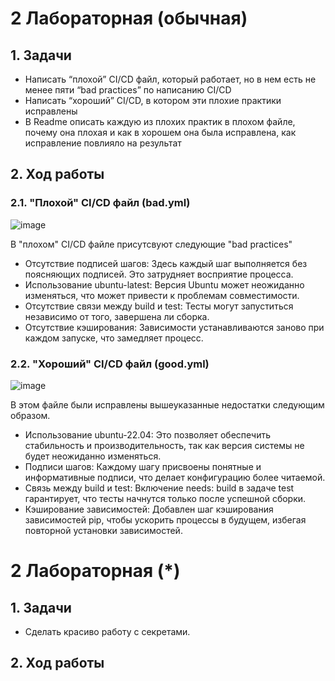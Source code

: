 # 2 Лабораторная (обычная)
## 1. Задачи
- Написать “плохой” CI/CD файл, который работает, но в нем есть не менее пяти “bad practices” по написанию CI/CD
- Написать “хороший” CI/CD, в котором эти плохие практики исправлены
- В Readme описать каждую из плохих практик в плохом файле, почему она плохая и как в хорошем она была исправлена, как исправление повлияло на результат


## 2. Ход работы
### 2.1. "Плохой" CI/CD файл (bad.yml)
![image](https://github.com/user-attachments/assets/45c2e30c-4b01-4372-bca4-78e8d6c9f059)

В "плохом" CI/CD файле присутсвуют следующие "bad practices"
- Отсутствие подписей шагов: Здесь каждый шаг выполняется без поясняющих подписей. Это затрудняет восприятие процесса.
- Использование ubuntu-latest: Версия Ubuntu может неожиданно изменяться, что может привести к проблемам совместимости.
- Отсутствие связи между build и test: Тесты могут запуститься независимо от того, завершена ли сборка.
- Отсутствие кэширования: Зависимости устанавливаются заново при каждом запуске, что замедляет процесс.

### 2.2. "Хороший" CI/CD файл (good.yml)
![image](https://github.com/user-attachments/assets/0d1f0ac6-2e26-4288-93cf-fd101e512ded)


В этом файле были исправлены вышеуказанные недостатки следующим образом.
- Использование ubuntu-22.04: Это позволяет обеспечить стабильность и производительность, так как версия системы не будет неожиданно изменяться.
- Подписи шагов: Каждому шагу присвоены понятные и информативные подписи, что делает конфигурацию более читаемой.
- Связь между build и test: Включение needs: build в задаче test гарантирует, что тесты начнутся только после успешной сборки.
- Кэширование зависимостей: Добавлен шаг кэширования зависимостей pip, чтобы ускорить процессы в будущем, избегая повторной установки зависимостей.



# 2 Лабораторная (*)
## 1. Задачи
- Сделать красиво работу с секретами.

## 2. Ход работы




